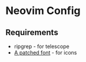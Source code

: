 # Neovim Config


## Requirements
* ripgrep - for telescope
* [A patched font](https://www.nerdfonts.com/) - for icons


